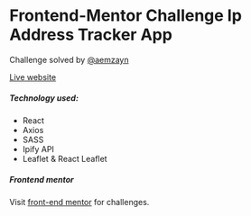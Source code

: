 # Frontend-Mentor Challenge Ip Address Tracker App

Challenge solved by [@aemzayn](https://github.com/aemzayn)

[Live website]()

##### Technology used:

- React
- Axios
- SASS
- Ipify API
- Leaflet & React Leaflet

##### Frontend mentor

Visit [front-end mentor](https://www.frontendmentor.io/challenges) for challenges.
